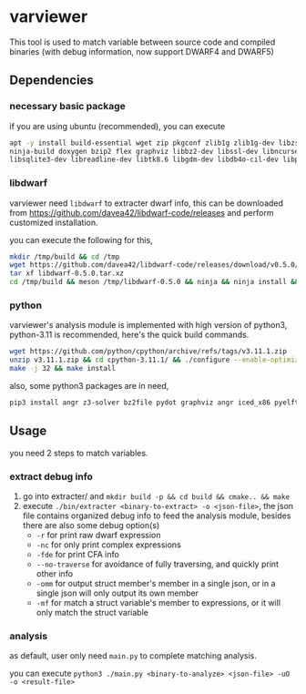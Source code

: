 # varviewer

This tool is used to match variable between source code and compiled binaries (with debug information, now support DWARF4 and DWARF5)

## Dependencies

### necessary basic package

if you are using ubuntu (recommended), you can execute

```sh
apt -y install build-essential wget zip pkgconf zlib1g zlib1g-dev libzstd1 meson \
ninja-build doxygen bzip2 flex graphviz libbz2-dev libssl-dev libncurses5-dev \
libsqlite3-dev libreadline-dev libtk8.6 libgdm-dev libdb4o-cil-dev libpcap-dev
```

### libdwarf

varviewer need `libdwarf` to extracter dwarf info, this can be downloaded from https://github.com/davea42/libdwarf-code/releases and perform customized installation.

you can execute the following for this,
```sh
mkdir /tmp/build && cd /tmp
wget https://github.com/davea42/libdwarf-code/releases/download/v0.5.0/libdwarf-0.5.0.tar.xz && \
tar xf libdwarf-0.5.0.tar.xz
cd /tmp/build && meson /tmp/libdwarf-0.5.0 && ninja && ninja install && ninja test
```

### python

varviewer's analysis module is implemented with high version of python3, python-3.11 is recommended, here's the quick build commands.

```sh
wget https://github.com/python/cpython/archive/refs/tags/v3.11.1.zip
unzip v3.11.1.zip && cd cpython-3.11.1/ && ./configure --enable-optimizations
make -j 32 && make install
```

also, some python3 packages are in need,

```sh
pip3 install angr z3-solver bz2file pydot graphviz angr iced_x86 pyelftools pyinstrument timeout_decorator
```

## Usage

you need 2 steps to match variables.

### extract debug info

1. go into extracter/ and `mkdir build -p && cd build && cmake.. && make`
2. execute `./bin/extracter <binary-to-extract> -o <json-file>`, the json file contains organized debug info to feed the analysis module, besides there are also some debug option(s)
    + `-r` for print raw dwarf expression
    + `-nc` for only print complex expressions
    + `-fde` for print CFA info
    + `--no-traverse` for avoidance of fully traversing, and quickly print other info
    + `-omm` for output struct member's member in a single json, or in a single json will only output its own member
    + `-mf`  for match a struct variable's member to expressions, or it will only match the struct variable

### analysis

as default, user only need `main.py` to complete matching analysis.

you can execute `python3 ./main.py <binary-to-analyze> <json-file> -uO -o <result-file>`
